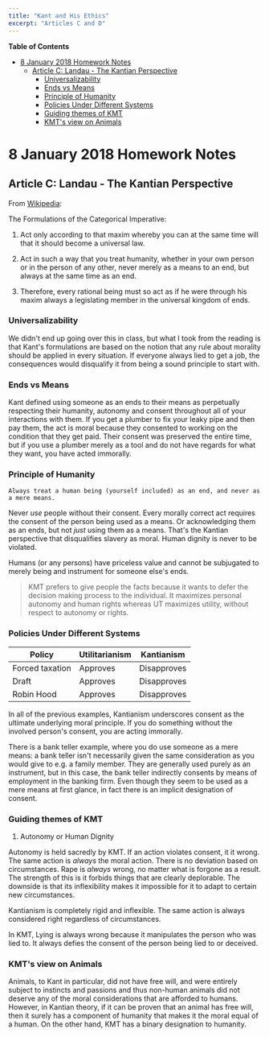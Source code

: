 ```yaml
---
title: "Kant and His Ethics"
excerpt: "Articles C and D"
---
```


<!-- markdown-toc start - Don't edit this section. Run M-x markdown-toc-refresh-toc -->
**Table of Contents**

- [8 January 2018 Homework Notes](#8-January-2018-homework-notes)
    - [Article C: Landau - The Kantian Perspective](#article-c-landau---the-kantian-perspective)
        - [Universalizability](#universalizability)
        - [Ends vs Means](#ends-vs-means)
        - [Principle of Humanity](#principle-of-humanity)
        - [Policies Under Different Systems](#policies-under-different-systems)
        - [Guiding themes of KMT](#guiding-themes-of-kmt)
        - [KMT's view on Animals](#kmts-view-on-animals)

<!-- markdown-toc end -->


# 8 January 2018 Homework Notes

## Article C: Landau - The Kantian Perspective

From [Wikipedia](https://en.wikipedia.org/wiki/Kantianism):

The Formulations of the Categorical Imperative:

1) Act only according to that maxim whereby you can at the same time will that it should become a universal law.

2) Act in such a way that you treat humanity, whether in your own person or in the person of any other, never merely as a means to an end, but always at the same time as an end.

3) Therefore, every rational being must so act as if he were through his maxim always a legislating member in the universal kingdom of ends.

### Universalizability

We didn't end up going over this in class, but what I took from the reading is that Kant's formulations are based on the notion that any rule about morality should be applied in every situation. If everyone always lied to get a job, the consequences would disqualify it from being a sound principle to start with.

### Ends vs Means

Kant defined using someone as an ends to their means as perpetually respecting their humanity, autonomy and consent throughout all of your interactions with them. If you get a plumber to fix your leaky pipe and then pay them, the act is moral because they consented to working on the condition that they get paid. Their consent was preserved the entire time, but if you use a plumber merely as a tool and do not have regards for what they want, you have acted immorally.

### Principle of Humanity
`Always treat a human being (yourself included) as an end, and never as a mere means.`

Never *use* people without their consent. Every morally correct act requires the consent of the person being used as a means. Or acknowledging them as an ends, but not *just* using them as a means. That's the Kantian perspective that disqualifies slavery as moral. Human dignity is never to be violated.

Humans (or any persons) have priceless value and cannot be subjugated to merely being and instrument for someone else's ends.

> KMT prefers to give people the facts because it wants to defer the decision making process to the individual. It maximizes personal autonomy and human rights whereas UT maximizes utility, without respect to autonomy or rights.

### Policies Under Different Systems

| Policy          | Utilitarianism | Kantianism  |
|-----------------|----------------|-------------|
| Forced taxation | Approves       | Disapproves |
| Draft           | Approves       | Disapproves |
| Robin Hood      | Approves       | Disapproves |

In all of the previous examples, Kantianism underscores consent as the ultimate underlying moral principle. If you do something without the involved person's consent, you are acting immorally.

There is a bank teller example, where you do use someone as a mere means: a bank teller isn't necessarily given the same consideration as you would give to e.g. a family member. They are generally used purely as an instrument, but in this case, the bank teller indirectly consents by means of employment in the banking firm. Even though they seem to be used as a mere means at first glance, in fact there is an implicit designation of consent.

### Guiding themes of KMT

  1) Autonomy or Human Dignity

Autonomy is held sacredly by KMT. If an action violates consent, it it wrong. The same action is *always* the moral action. There is no deviation based on circumstances. Rape is *always* wrong, no matter what is forgone as a result. The strength of this is it forbids things that are clearly deplorable. The downside is that its inflexibility makes it impossible for it to adapt to certain new circumstances.


Kantianism is completely rigid and inflexible. The same action is always considered right regardless of circumstances.

In KMT, Lying is always wrong because it manipulates the person who was lied to. It always defies the consent of the person being lied to or deceived.

### KMT's view on Animals

Animals, to Kant in particular, did not have free will, and were entirely subject to instincts and passions and thus non-human animals did not deserve any of the moral considerations that are afforded to humans. However, in Kantian theory, if it can be proven that an animal has free will, then it surely has a component of humanity that makes it the moral equal of a human. On the other hand, KMT has a binary designation to humanity.
